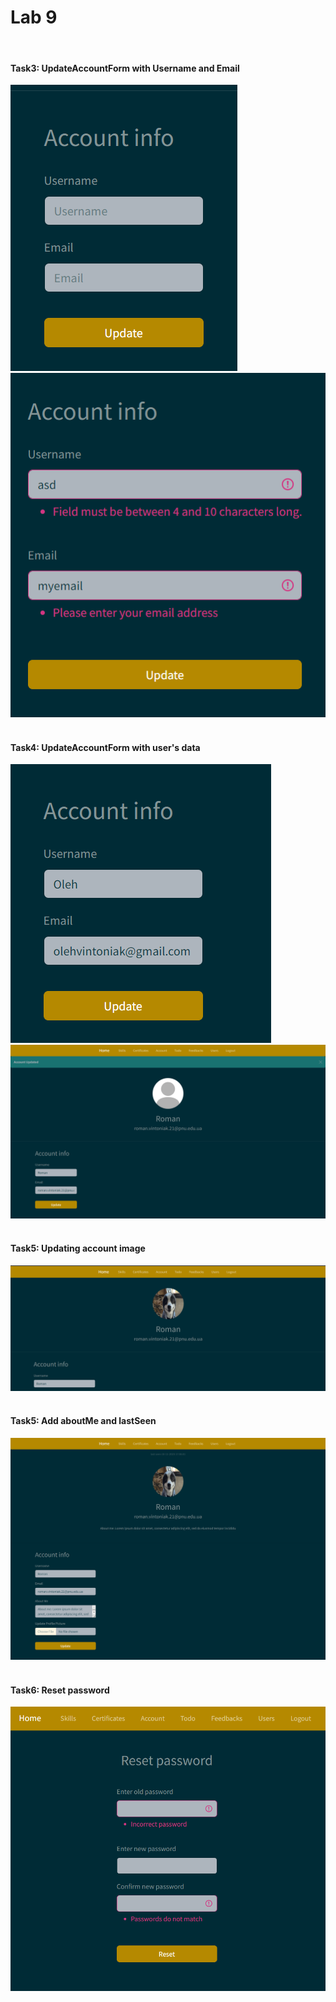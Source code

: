 # Lab 9
<br>

#### Task3: UpdateAccountForm with Username and Email
![photo](Screenshots/UpdateAccountForm%20.png)
![photo](Screenshots/UpdateAccountForm%20errors.png)
<br><br>

#### Task4: UpdateAccountForm with user's data
![photo](Screenshots/UpdateAccountForm%20with%20user%20data.png)
![photo](Screenshots/test%20UpdateAccountForm.png)
<br><br>

#### Task5: Updating account image
![photo](Screenshots/account%20img%20updated.png)
<br><br>

#### Task5: Add aboutMe and lastSeen
![photo](Screenshots/aboutMe,%20lastSeen.png)
<br><br>

#### Task6: Reset password
![photo](Screenshots/reset%20password%20form.png)



